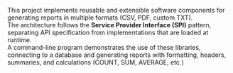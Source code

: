 This project implements reusable and extensible software components for generating reports in multiple formats (CSV, PDF, custom TXT).  
The architecture follows the **Service Provider Interface (SPI)** pattern, separating API specification from implementations that are loaded at runtime.  
A command-line program demonstrates the use of these libraries, connecting to a database and generating reports with formatting, headers, summaries, and calculations (COUNT, SUM, AVERAGE, etc.)
